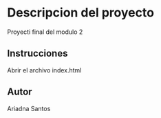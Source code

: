 # Descripcion del proyecto
Proyecti final del modulo 2

## Instrucciones
Abrir el archivo index.html

## Autor
Ariadna Santos
